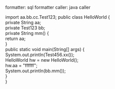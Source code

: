 formatter: sql formatter
caller: java caller



import aa.bb.cc.Test123;
public class HelloWorld {                     
private String aa;                         
private Test123 bb;                        
private String mm() {                      
return aa;                             
}                                          
public static void main(String[] args) {   
System.out.println(Test456.xx());   
HelloWorld hw = new HelloWorld();       
hw.aa = "ffffff";                     
System.out.println(bb.mm());           
}                                          
}                